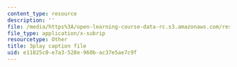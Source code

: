```yaml
---
content_type: resource
description: ''
file: /media/https%3A/open-learning-course-data-rc.s3.amazonaws.com/res-6-012-introduction-to-probability-spring-2018/e11825c0e7a3528e960bac37e5ae7c9f_2BttG14vI7c.vtt
file_type: application/x-subrip
resourcetype: Other
title: 3play caption file
uid: e11825c0-e7a3-528e-960b-ac37e5ae7c9f
---
```

